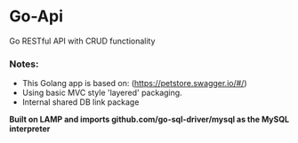 # Go-Api
Go RESTful API with CRUD functionality

### Notes: ###  
- This Golang app is based on: (https://petstore.swagger.io/#/) 
- Using basic MVC style 'layered' packaging.
- Internal shared DB link package

**Built on LAMP and imports github.com/go-sql-driver/mysql as the MySQL interpreter**

